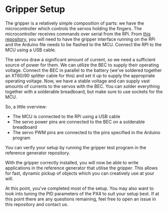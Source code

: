 # Gripper Setup

The gripper is a relatively simple composition of parts: we have the microcontroller which controls the servos holding the fingers. The microcontroller receives commands over serial from the RPi. From [this repository](https://github.com/raptor-ethz/gripper_interface), you will need to have the gripper interface running on the RPi and the Arduino file needs to be flashed to the MCU. Connect the RPI to the MCU using a USB cable. 

The servos draw a significant amount of current, so we need a sufficient source of power for them. We can utilize the BEC to supply their operating voltage. Connect the BEC in parallel to the battery (we've soldered together an XT60/90 splitter cable for this) and set it up to supply the appropriate operating voltage. Now, we have a stable voltage and can supply vast amounts of currents to the servos with the BEC. You can solder everything together with a solderable breadboard, but make sure to use sockets for the MCU. 

So, a little overview:
- The MCU is connected to the RPi using a USB cable
- The servo power pins are connected to the BEC on a solderable breadboard
- The servo PWM pins are connected to the pins specified in the Arduino program

You can verify your setup by running the gripper test program in the reference generator repository. 

With the gripper correctly installed, you will now be able to write applications in the reference generator that utilise the gripper. This allows for fast, dynamic pickup of objects which you can creatively use at your will.

At this point, you've completed most of the setup. You may also want to look into tuning the PID parameters of the PX4 to suit your setup best. If at this point there are any questions remaining, feel free to open an issue in this repository and contact us.